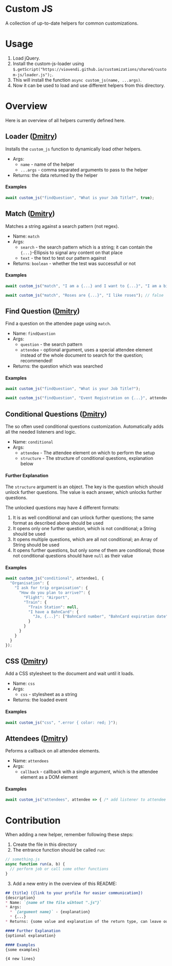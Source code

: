 # Custom JS
A collection of up-to-date helpers for common customizations.

# Usage
1. Load jQuery.
2. Install the custom-js-loader using `$.getScript("https://viovendi.github.io/customizations/shared/custom-js/loader.js");`.
3. This will install the function `async custom_js(name, ...args)`.
4. Now it can be used to load and use different helpers from this directory.


# Overview
Here is an overview of all helpers currently defined here.



## Loader ([Dmitry](https://github.com/Dmitry-the-Werkstudent))
Installs the `custom_js` function to dynamically load other helpers.
* Args:
  * `name` - name of the helper
  * `...args` - comma separated arguments to pass to the helper
* Returns: the data returned by the helper

#### Examples
```js
await custom_js("findQuestion", "What is your Job Title?", true);
```



## Match ([Dmitry](https://github.com/Dmitry-the-Werkstudent))
Matches a string against a search pattern (not regex).
* Name: `match`
* Args:
  * `search` - the search pattern which is a string; it can contain the `{...}`-Ellipsis to signal any content on that place
  * `text` - the text to test our pattern against
* Returns: `boolean` - whether the test was successfull or not

#### Examples
```js
await custom_js("match", "I am a {...} and I want to {...}", "I am a bird and I want to fly"); // true

await custom_js("match", "Roses are {...}", "I like roses"); // false
```



## Find Question ([Dmitry](https://github.com/Dmitry-the-Werkstudent))
Find a question on the attendee page using `match`.
* Name: `findQuestion`
* Args:
  * `question` - the search pattern
  * `attendee` - optional argument, uses a special attendee element instead of the whole document to search for the question; recommended!
* Returns: the question which was searched

#### Examples
```js
await custom_js("findQuestion", "What is your Job Title?");

await custom_js("findQuestion", "Event Registration on {...}", attendee);
```

## Conditional Questions ([Dmitry](https://github.com/Dmitry-the-Werkstudent))
The so often used conditional questions customization.
Automatically adds all the needed listeners and logic.
* Name: `conditional`
* Args:
  * `attendee` - The attendee element on which to perform the setup
  * `structure` - The structure of conditional questions, explanation below

#### Further Explanation
The `structure` argument is an object. The key is the question which should unlock further questions.
The value is each answer, which unlocks further questions.

The unlocked questions may have 4 different formats:
1. It is as well conditional and can unlock further questions; the same format as described above should be used
2. It opens only one further question, which is not conditional; a String should be used
3. It opens multiple questions, which are all not conditional; an Array of String should be used
4. It opens further questions, but only some of them are conditional; those not conditional questions should have `null` as their value

#### Examples
```js
await custom_js("conditional", attendee1, {
  "Organisation": {
    "I ask for trip organisation": {                                      // format 1
      "How do you plan to arrive?": {
        "Flight": "Airport",                                              // format 2
        "Train": {
          "Train Station": null,                                          // format 4
          "I have a BahnCard": {
            "Ja, {...}": ["BahnCard number", "BahnCard expiration date"]  // format 3
          }
        }
      }
    }
  }
});
```



## CSS ([Dmitry](https://github.com/Dmitry-the-Werkstudent))
Add a CSS stylesheet to the document and wait until it loads.
* Name: `css`
* Args:
  * `css` - stylesheet as a string
* Returns: the loaded event

#### Examples
```js
await custom_js("css", ".error { color: red; }");
```



## Attendees ([Dmitry](https://github.com/Dmitry-the-Werkstudent))
Peforms a callback on all attendee elements.
* Name: `attendees`
* Args:
  * `callback` - callback with a single argument, which is the attendee element as a DOM element

#### Examples
```js
await custom_js("attendees", attendee => { /* add listener to attendee or smth */ });
```



# Contribution
When adding a new helper, remember following these steps:
1. Create the file in this directory
2. The entrance function should be called `run`:

```js
// something.js
async function run(a, b) {
  // perform job or call some other functions
}
```
3. Add a new entry in the overview of this README:

```md
## {title} ({link to your profile for easier communication})
{description}
* Name: `{name of the file wihtout ".js"}`
* Args:
  * `{argument name}` - {explanation}
  * {...}
* Returns: {some value and explanation of the return type, can leave out if nothing is returned}

#### Further Explanation
{optional explanation}

#### Examples
{some examples}

{4 new lines}
```
